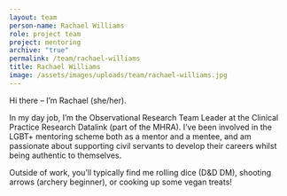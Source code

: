 ```yaml
---
layout: team
person-name: Rachael Williams
role: project team
project: mentoring
archive: "true"
permalink: /team/rachael-williams
title: Rachael Williams
image: /assets/images/uploads/team/rachael-williams.jpg
---
```


Hi there – I’m Rachael (she/her). 

In my day job, I’m the Observational Research Team Leader at the Clinical Practice Research Datalink (part of the MHRA). I’ve been involved in the LGBT+ mentoring scheme both as a mentor and a mentee, and am passionate about supporting civil servants to develop their careers whilst being authentic to themselves. 

Outside of work, you’ll typically find me rolling dice (D&D DM), shooting arrows (archery beginner), or cooking up some vegan treats!
